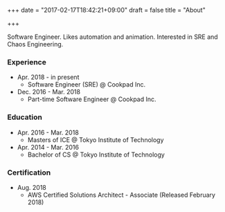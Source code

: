 +++
date = "2017-02-17T18:42:21+09:00"
draft = false
title = "About"

+++

Software Engineer. Likes automation and animation. Interested in SRE and Chaos Engineering.

### Experience

- Apr. 2018 - in present
    - Software Engineer (SRE) @ Cookpad Inc.
- Dec. 2016 - Mar. 2018
    - Part-time Software Engineer @ Cookpad Inc.

### Education

- Apr. 2016 - Mar. 2018
    - Masters of ICE @ Tokyo Institute of Technology
- Apr. 2014 - Mar. 2016
    - Bachelor of CS @ Tokyo Institute of Technology

### Certification

- Aug. 2018
    - AWS Certified Solutions Architect - Associate (Released February 2018)